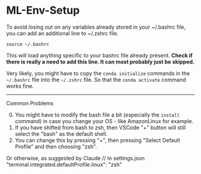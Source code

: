 # ML-Env-Setup

To avoid losing out on any variables already stored in your ~/.bashrc file, you can add an additional line to ~/.zshrc file.

`source ~/.bashrc`

This will load anything specific to your bashrc file already present. 
**Check if there is really a need to add this line. It can most probably just be skipped.**

Very likely, you might have to copy the `conda initialize` commands in the `~/.bashrc` file into the `~/.zshrc` file. So that the `conda activate` command works fine.

---

Common Problems

0. You might have to modify the bash file a bit (especially the `install` command) in case you change your OS - like AmazonLinux for example.
1. If you have shifted from bash to zsh, then VSCode "+" button will still select the "bash" as the default shell.
2. You can change this by pressing "+", then pressing "Select Default Profile" and then choosing "zsh".


Or otherwise, as suggested by Claude
// In settings.json
"terminal.integrated.defaultProfile.linux": "zsh"
